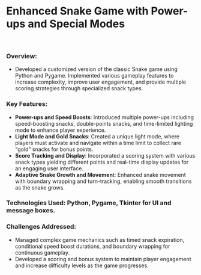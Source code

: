 <h1 align="left">
  Enhanced Snake Game with Power-ups and Special Modes
</h1> <br/>

### **Overview:** <br/>
* Developed a customized version of the classic Snake game using Python and Pygame. Implemented various gameplay features to increase complexity, improve user engagement, and provide multiple scoring strategies through specialized snack types. <br/>

### **Key Features:** <br/>
* **Power-ups and Speed Boosts**: Introduced multiple power-ups including speed-boosting snacks, double-points snacks, and time-limited lighting mode to enhance player experience. <br/>
* **Light Mode and Gold Snacks**: Created a unique light mode, where players must activate and navigate within a time limit to collect rare "gold" snacks for bonus points. <br/>
* **Score Tracking and Display**: Incorporated a scoring system with various snack types yielding different points and real-time display updates for an engaging user interface. <br/>
* **Adaptive Snake Growth and Movemen**t: Enhanced snake movement with boundary wrapping and turn-tracking, enabling smooth transitions as the snake grows. <br/>

### **Technologies Used**: Python, Pygame, Tkinter for UI and message boxes.

### **Challenges Addressed:** <br/>
* Managed complex game mechanics such as timed snack expiration, conditional speed boost durations, and boundary wrapping for continuous gameplay.
* Developed a scoring and bonus system to maintain player engagement and increase difficulty levels as the game progresses.

